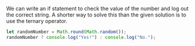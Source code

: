 We can write an if statement to check the value of the number and log out the correct string. A shorter way to solve this than the given solution is to use the ternary operator.

```js
let randomNumber = Math.round(Math.random());
randomNumber ? console.log("Yes!") : console.log("No.");
```
